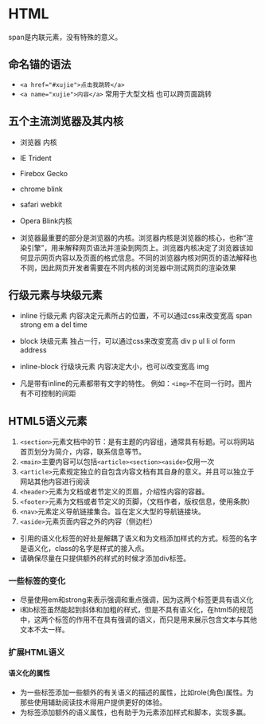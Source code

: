 # HTML

span是内联元素，没有特殊的意义。

## 命名锚的语法

* ```<a href="#xujie">点击我跳转</a>```
* ```<a name="xujie">内容</a>```
常用于大型文档 也可以跨页面跳转

## 五个主流浏览器及其内核

* 浏览器                 内核
* IE                     Trident
* Firebox                Gecko
* chrome                 blink
* safari                 webkit
* Opera                  Blink内核

* 浏览器最重要的部分是浏览器的内核。浏览器内核是浏览器的核心，也称“渲染引擎”，用来解释网页语法并渲染到网页上。浏览器内核决定了浏览器该如何显示网页内容以及页面的格式信息。不同的浏览器内核对网页的语法解释也不同，因此网页开发者需要在不同内核的浏览器中测试网页的渲染效果

## 行级元素与块级元素

* inline 行级元素  内容决定元素所占的位置，不可以通过css来改变宽高
    span strong em a del time

* block 块级元素  独占一行，可以通过css来改变宽高
    div p ul li ol form address

* inline-block 行级块元素  内容决定大小，也可以改变宽高
    img

* 凡是带有inline的元素都带有文字的特性。 例如：```<img>```不在同一行时。图片有不可控制的间距

## HTML5语义元素

1. ```<section>```元素文档中的节：是有主题的内容组，通常具有标题。可以将网站首页划分为简介，内容，联系信息等节。
2. ```<main>```主要内容可以包括```<article><section><aside>```仅用一次
3. ```<article>```元素规定独立的自包含内容文档有其自身的意义。并且可以独立于网站其他内容进行阅读
4. ```<header>```元素为文档或者节定义的页眉，介绍性内容的容器。
5. ```<footer>```元素为文档或者节定义的页脚，（文档作者，版权信息，使用条款）
6. ```<nav>```元素定义导航链接集合。旨在定义大型的导航链接块。
7. ```<aside>```元素页面内容之外的内容（侧边栏）

* 引用的语义化标签的好处是解耦了语义和为文档添加样式的方式。标签的名字是语义化，class的名字是样式的接入点。
* 请确保尽量在只提供额外的样式的时候才添加div标签。

### 一些标签的变化

* 尽量使用em和strong来表示强调和重点强调，因为这两个标签更具有语义化
* i和b标签虽然能起到斜体和加粗的样式，但是不具有语义化，在html5的规范中，这两个标签的作用不在具有强调的语义，而只是用来展示包含文本与其他文本不太一样。

### 扩展HTML语义

#### 语义化的属性

* 为一些标签添加一些额外的有关语义的描述的属性，比如role(角色)属性。为那些使用辅助阅读技术得用户提供更好的体验。
* 为标签添加额外的语义属性，也有助于为元素添加样式和脚本，实现多赢。

